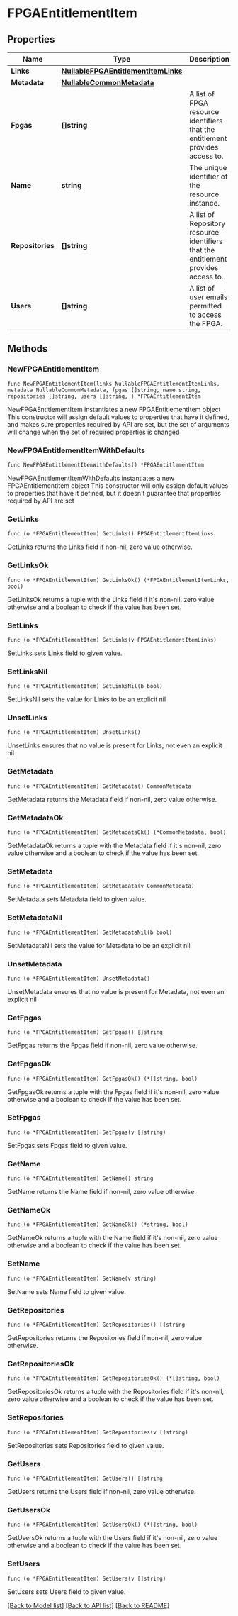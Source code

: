 <!--
Copyright (C) 2020-2025 Arm Limited or its affiliates and Contributors. All rights reserved.
SPDX-License-Identifier: Apache-2.0
-->
# FPGAEntitlementItem

## Properties

Name | Type | Description | Notes
------------ | ------------- | ------------- | -------------
**Links** | [**NullableFPGAEntitlementItemLinks**](FPGAEntitlementItemLinks.md) |  | 
**Metadata** | [**NullableCommonMetadata**](CommonMetadata.md) |  | 
**Fpgas** | **[]string** | A list of FPGA resource identifiers that the entitlement provides access to. | 
**Name** | **string** | The unique identifier of the resource instance. | 
**Repositories** | **[]string** | A list of Repository resource identifiers that the entitlement provides access to. | 
**Users** | **[]string** | A list of user emails permitted to access the FPGA. | 

## Methods

### NewFPGAEntitlementItem

`func NewFPGAEntitlementItem(links NullableFPGAEntitlementItemLinks, metadata NullableCommonMetadata, fpgas []string, name string, repositories []string, users []string, ) *FPGAEntitlementItem`

NewFPGAEntitlementItem instantiates a new FPGAEntitlementItem object
This constructor will assign default values to properties that have it defined,
and makes sure properties required by API are set, but the set of arguments
will change when the set of required properties is changed

### NewFPGAEntitlementItemWithDefaults

`func NewFPGAEntitlementItemWithDefaults() *FPGAEntitlementItem`

NewFPGAEntitlementItemWithDefaults instantiates a new FPGAEntitlementItem object
This constructor will only assign default values to properties that have it defined,
but it doesn't guarantee that properties required by API are set

### GetLinks

`func (o *FPGAEntitlementItem) GetLinks() FPGAEntitlementItemLinks`

GetLinks returns the Links field if non-nil, zero value otherwise.

### GetLinksOk

`func (o *FPGAEntitlementItem) GetLinksOk() (*FPGAEntitlementItemLinks, bool)`

GetLinksOk returns a tuple with the Links field if it's non-nil, zero value otherwise
and a boolean to check if the value has been set.

### SetLinks

`func (o *FPGAEntitlementItem) SetLinks(v FPGAEntitlementItemLinks)`

SetLinks sets Links field to given value.


### SetLinksNil

`func (o *FPGAEntitlementItem) SetLinksNil(b bool)`

 SetLinksNil sets the value for Links to be an explicit nil

### UnsetLinks
`func (o *FPGAEntitlementItem) UnsetLinks()`

UnsetLinks ensures that no value is present for Links, not even an explicit nil
### GetMetadata

`func (o *FPGAEntitlementItem) GetMetadata() CommonMetadata`

GetMetadata returns the Metadata field if non-nil, zero value otherwise.

### GetMetadataOk

`func (o *FPGAEntitlementItem) GetMetadataOk() (*CommonMetadata, bool)`

GetMetadataOk returns a tuple with the Metadata field if it's non-nil, zero value otherwise
and a boolean to check if the value has been set.

### SetMetadata

`func (o *FPGAEntitlementItem) SetMetadata(v CommonMetadata)`

SetMetadata sets Metadata field to given value.


### SetMetadataNil

`func (o *FPGAEntitlementItem) SetMetadataNil(b bool)`

 SetMetadataNil sets the value for Metadata to be an explicit nil

### UnsetMetadata
`func (o *FPGAEntitlementItem) UnsetMetadata()`

UnsetMetadata ensures that no value is present for Metadata, not even an explicit nil
### GetFpgas

`func (o *FPGAEntitlementItem) GetFpgas() []string`

GetFpgas returns the Fpgas field if non-nil, zero value otherwise.

### GetFpgasOk

`func (o *FPGAEntitlementItem) GetFpgasOk() (*[]string, bool)`

GetFpgasOk returns a tuple with the Fpgas field if it's non-nil, zero value otherwise
and a boolean to check if the value has been set.

### SetFpgas

`func (o *FPGAEntitlementItem) SetFpgas(v []string)`

SetFpgas sets Fpgas field to given value.


### GetName

`func (o *FPGAEntitlementItem) GetName() string`

GetName returns the Name field if non-nil, zero value otherwise.

### GetNameOk

`func (o *FPGAEntitlementItem) GetNameOk() (*string, bool)`

GetNameOk returns a tuple with the Name field if it's non-nil, zero value otherwise
and a boolean to check if the value has been set.

### SetName

`func (o *FPGAEntitlementItem) SetName(v string)`

SetName sets Name field to given value.


### GetRepositories

`func (o *FPGAEntitlementItem) GetRepositories() []string`

GetRepositories returns the Repositories field if non-nil, zero value otherwise.

### GetRepositoriesOk

`func (o *FPGAEntitlementItem) GetRepositoriesOk() (*[]string, bool)`

GetRepositoriesOk returns a tuple with the Repositories field if it's non-nil, zero value otherwise
and a boolean to check if the value has been set.

### SetRepositories

`func (o *FPGAEntitlementItem) SetRepositories(v []string)`

SetRepositories sets Repositories field to given value.


### GetUsers

`func (o *FPGAEntitlementItem) GetUsers() []string`

GetUsers returns the Users field if non-nil, zero value otherwise.

### GetUsersOk

`func (o *FPGAEntitlementItem) GetUsersOk() (*[]string, bool)`

GetUsersOk returns a tuple with the Users field if it's non-nil, zero value otherwise
and a boolean to check if the value has been set.

### SetUsers

`func (o *FPGAEntitlementItem) SetUsers(v []string)`

SetUsers sets Users field to given value.



[[Back to Model list]](../README.md#documentation-for-models) [[Back to API list]](../README.md#documentation-for-api-endpoints) [[Back to README]](../README.md)


